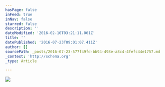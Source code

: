 ```yaml
---
hasPage: false
inFeed: true
inNav: false
starred: false
description: ''
dateModified: '2016-02-10T03:21:11.061Z'
title: ''
datePublished: '2016-07-23T09:01:07.411Z'
author: []
sourcePath: _posts/2016-07-23-577f49fd-bb94-498e-a8c4-4fefc44e1757.md
_context: 'http://schema.org'
_type: Article

---
```

![](https://the-grid-user-content.s3-us-west-2.amazonaws.com/6b591055-e019-4bda-ae51-9fd3f819ce70.jpg)